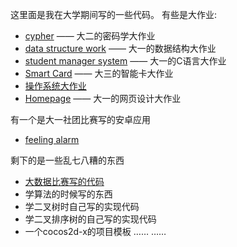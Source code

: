 ﻿这里面是我在大学期间写的一些代码。
有些是大作业:
* [cypher][1] —— 大二的密码学大作业
* [data structure work][2] —— 大一的数据结构大作业
* [student manager system][3] —— 大一的C语言大作业
* [Smart Card][4] —— 大三的智能卡大作业
* [操作系统大作业][5]
* [Homepage][6] —— 大一的网页设计大作业

有一个是大一社团比赛写的安卓应用
* [feeling alarm][7]

剩下的是一些乱七八糟的东西
* [大数据比赛写的代码][8]
* 学算法的时候写的东西
* 学二叉树时自己写的实现代码
* 学二叉排序树的自己写的实现代码
* 一个cocos2d-x的项目模板
…… ……


[1]:cypher/
[2]:data%20structure%20big%20work/
[3]:student-manager-system
[4]:Smart%20Card/
[5]:操作系统大作业/
[6]:HomePage/
[7]:feeling%20alarm/
[8]:BigData/
